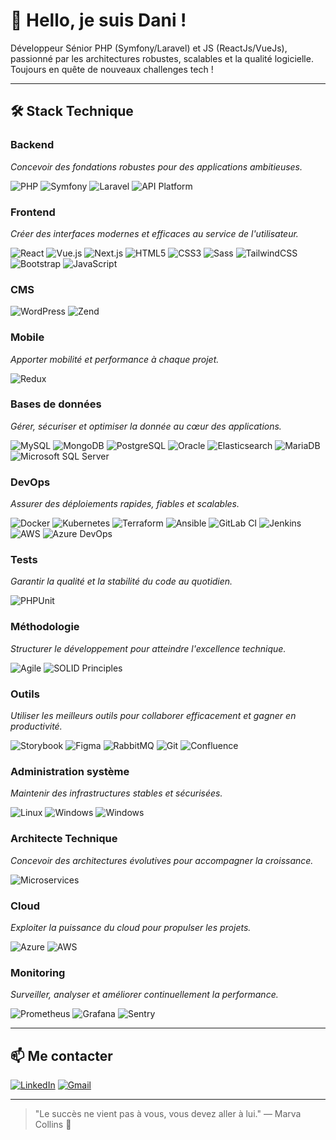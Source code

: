
# 👋 Hello, je suis Dani !

Développeur Sénior PHP (Symfony/Laravel) et JS (ReactJs/VueJs), passionné par les architectures robustes, scalables et la qualité logicielle.  
Toujours en quête de nouveaux challenges tech !

---

## 🛠️ Stack Technique

### Backend
*Concevoir des fondations robustes pour des applications ambitieuses.*

![PHP](https://img.shields.io/badge/PHP-777BB4?style=for-the-badge&logo=php&logoColor=white)
![Symfony](https://img.shields.io/badge/Symfony-000000?style=for-the-badge&logo=symfony&logoColor=white)
![Laravel](https://img.shields.io/badge/Laravel-FF2D20?style=for-the-badge&logo=laravel&logoColor=white)
![API Platform](https://img.shields.io/badge/API--Platform-22374D?style=for-the-badge&logo=apachespark&logoColor=white)

### Frontend
*Créer des interfaces modernes et efficaces au service de l'utilisateur.*

![React](https://img.shields.io/badge/React-61DAFB?style=for-the-badge&logo=react&logoColor=black)
![Vue.js](https://img.shields.io/badge/Vue.js-35495E?style=for-the-badge&logo=vue.js&logoColor=4FC08D)
![Next.js](https://img.shields.io/badge/Next.js-000000?style=for-the-badge&logo=next.js&logoColor=white)
![HTML5](https://img.shields.io/badge/HTML5-E34F26?style=for-the-badge&logo=html5&logoColor=white)
![CSS3](https://img.shields.io/badge/CSS3-1572B6?style=for-the-badge&logo=css3&logoColor=white)
![Sass](https://img.shields.io/badge/Sass-CC6699?style=for-the-badge&logo=sass&logoColor=white)
![TailwindCSS](https://img.shields.io/badge/Tailwind_CSS-38B2AC?style=for-the-badge&logo=tailwind-css&logoColor=white)
![Bootstrap](https://img.shields.io/badge/Bootstrap-563D7C?style=for-the-badge&logo=bootstrap&logoColor=white)
![JavaScript](https://img.shields.io/badge/JavaScript-F7DF1E?style=for-the-badge&logo=javascript&logoColor=black)

### CMS
![WordPress](https://img.shields.io/badge/WordPress-21759B?style=for-the-badge&logo=wordpress&logoColor=white)
![Zend](https://img.shields.io/badge/Zend-68B604?style=for-the-badge&logo=z&logoColor=white)

### Mobile
*Apporter mobilité et performance à chaque projet.*

![Redux](https://img.shields.io/badge/Redux-764ABC?style=for-the-badge&logo=redux&logoColor=white)

### Bases de données
*Gérer, sécuriser et optimiser la donnée au cœur des applications.*

![MySQL](https://img.shields.io/badge/MySQL-4479A1?style=for-the-badge&logo=mysql&logoColor=white)
![MongoDB](https://img.shields.io/badge/MongoDB-47A248?style=for-the-badge&logo=mongodb&logoColor=white)
![PostgreSQL](https://img.shields.io/badge/PostgreSQL-336791?style=for-the-badge&logo=postgresql&logoColor=white)
![Oracle](https://img.shields.io/badge/Oracle-FF0000?style=for-the-badge&logo=oracle&logoColor=white)
![Elasticsearch](https://img.shields.io/badge/Elasticsearch-005571?style=for-the-badge&logo=elasticsearch&logoColor=white)
![MariaDB](https://img.shields.io/badge/MariaDB-003545?style=for-the-badge&logo=mariadb&logoColor=white)
![Microsoft SQL Server](https://img.shields.io/badge/Microsoft_SQL_Server-CC2927?style=for-the-badge&logo=microsoftsqlserver&logoColor=white)

### DevOps
*Assurer des déploiements rapides, fiables et scalables.*

![Docker](https://img.shields.io/badge/Docker-2496ED?style=for-the-badge&logo=docker&logoColor=white)
![Kubernetes](https://img.shields.io/badge/Kubernetes-326CE5?style=for-the-badge&logo=kubernetes&logoColor=white)
![Terraform](https://img.shields.io/badge/Terraform-623CE4?style=for-the-badge&logo=terraform&logoColor=white)
![Ansible](https://img.shields.io/badge/Ansible-EE0000?style=for-the-badge&logo=ansible&logoColor=white)
![GitLab CI](https://img.shields.io/badge/GitLab_CI-FF6600?style=for-the-badge&logo=gitlab&logoColor=white)
![Jenkins](https://img.shields.io/badge/Jenkins-D24939?style=for-the-badge&logo=jenkins&logoColor=white)
![AWS](https://img.shields.io/badge/AWS-232F3E?style=for-the-badge&logo=amazon-aws&logoColor=white)
![Azure DevOps](https://img.shields.io/badge/Azure_DevOps-0078D7?style=for-the-badge&logo=azure-devops&logoColor=white)

### Tests
*Garantir la qualité et la stabilité du code au quotidien.*

![PHPUnit](https://img.shields.io/badge/PHPUnit-6C7EB7?style=for-the-badge&logo=php&logoColor=white)

### Méthodologie
*Structurer le développement pour atteindre l'excellence technique.*

![Agile](https://img.shields.io/badge/Agile-Scrum-0052CC?style=for-the-badge&logo=jira&logoColor=white)
![SOLID Principles](https://img.shields.io/badge/SOLID-Principles-blue?style=for-the-badge)

### Outils
*Utiliser les meilleurs outils pour collaborer efficacement et gagner en productivité.*

![Storybook](https://img.shields.io/badge/Storybook-FF4785?style=for-the-badge&logo=storybook&logoColor=white)
![Figma](https://img.shields.io/badge/Figma-F24E1E?style=for-the-badge&logo=figma&logoColor=white)
![RabbitMQ](https://img.shields.io/badge/RabbitMQ-FF6600?style=for-the-badge&logo=rabbitmq&logoColor=white)
![Git](https://img.shields.io/badge/Git-F05032?style=for-the-badge&logo=git&logoColor=white)
![Confluence](https://img.shields.io/badge/Confluence-172B4D?style=for-the-badge&logo=confluence&logoColor=white)

### Administration système
*Maintenir des infrastructures stables et sécurisées.*

![Linux](https://img.shields.io/badge/Linux-FCC624?style=for-the-badge&logo=linux&logoColor=black)
![Windows](https://img.shields.io/badge/Windows-0078D6?style=for-the-badge&logo=windows&logoColor=white)
![Windows](https://img.shields.io/badge/Windows-0078D6?style=for-the-badge&logo=Mac&logoColor=white)

### Architecte Technique
*Concevoir des architectures évolutives pour accompagner la croissance.*

![Microservices](https://img.shields.io/badge/Microservices-00A7E1?style=for-the-badge)

### Cloud
*Exploiter la puissance du cloud pour propulser les projets.*

![Azure](https://img.shields.io/badge/Azure-0078D4?style=for-the-badge&logo=microsoftazure&logoColor=white)
![AWS](https://img.shields.io/badge/AWS-232F3E?style=for-the-badge&logo=amazon-aws&logoColor=white)

### Monitoring
*Surveiller, analyser et améliorer continuellement la performance.*

![Prometheus](https://img.shields.io/badge/Prometheus-E6522C?style=for-the-badge&logo=prometheus&logoColor=white)
![Grafana](https://img.shields.io/badge/Grafana-F46800?style=for-the-badge&logo=grafana&logoColor=white)
![Sentry](https://img.shields.io/badge/Sentry-362D59?style=for-the-badge&logo=sentry&logoColor=white)

---
## 📫 Me contacter

[![LinkedIn](https://img.shields.io/badge/LinkedIn-0077B5?style=for-the-badge&logo=linkedin&logoColor=white)](https://www.linkedin.com/in/danijunior/)
[![Gmail](https://img.shields.io/badge/Email-D14836?style=for-the-badge&logo=gmail&logoColor=white)](mailto:danisamuelsonjunior@gmail.com)

---

> "Le succès ne vient pas à vous, vous devez aller à lui." — Marva Collins 🚀

